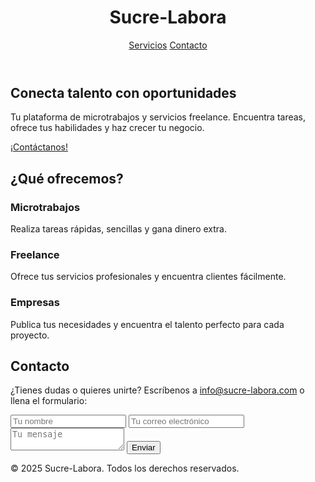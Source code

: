 <!DOCTYPE html>
<html lang="es">
<head>
  <meta charset="UTF-8">
  <meta name="viewport" content="width=device-width, initial-scale=1">
  <title>Sucre-Labora | Microtrabajos y Oportunidades</title>
  <link rel="stylesheet" href="styles.css">
</head>
<body>
  <header>
    <div class="container">
      <h1>Sucre-Labora</h1>
      <nav>
        <a href="#servicios">Servicios</a>
        <a href="#contacto">Contacto</a>
      </nav>
    </div>
  </header>

  <section class="hero">
    <div class="container">
      <h2>Conecta talento con oportunidades</h2>
      <p>Tu plataforma de microtrabajos y servicios freelance. Encuentra tareas, ofrece tus habilidades y haz crecer tu negocio.</p>
      <a href="#contacto" class="btn">¡Contáctanos!</a>
    </div>
  </section>

  <section id="servicios" class="servicios">
    <div class="container">
      <h2>¿Qué ofrecemos?</h2>
      <div class="servicios-lista">
        <div class="servicio">
          <h3>Microtrabajos</h3>
          <p>Realiza tareas rápidas, sencillas y gana dinero extra.</p>
        </div>
        <div class="servicio">
          <h3>Freelance</h3>
          <p>Ofrece tus servicios profesionales y encuentra clientes fácilmente.</p>
        </div>
        <div class="servicio">
          <h3>Empresas</h3>
          <p>Publica tus necesidades y encuentra el talento perfecto para cada proyecto.</p>
        </div>
      </div>
    </div>
  </section>

  <section id="contacto" class="contacto">
    <div class="container">
      <h2>Contacto</h2>
      <p>¿Tienes dudas o quieres unirte? Escríbenos a <a href="mailto:info@sucre-labora.com">info@sucre-labora.com</a> o llena el formulario:</p>
      <form>
        <input type="text" placeholder="Tu nombre" required>
        <input type="email" placeholder="Tu correo electrónico" required>
        <textarea placeholder="Tu mensaje" required></textarea>
        <button type="submit">Enviar</button>
      </form>
    </div>
  </section>

  <footer>
    <div class="container">
      <p>&copy; 2025 Sucre-Labora. Todos los derechos reservados.</p>
    </div>
  </footer>
</body>
</html>
